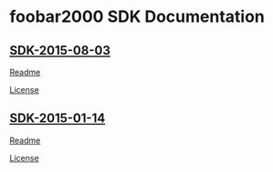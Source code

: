 # foobar2000 SDK Documentation

## [SDK-2015-08-03](https://Chocobo1.github.io/fb2k_doc/SDK-2015-08-03/doxygen/)

[Readme](https://Chocobo1.github.io/fb2k_doc/SDK-2015-08-03/sdk-readme.html)

[License](https://Chocobo1.github.io/fb2k_doc/SDK-2015-08-03/sdk-license.txt)

## [SDK-2015-01-14](https://Chocobo1.github.io/fb2k_doc/SDK-2015-01-14/doxygen/)

[Readme](https://Chocobo1.github.io/fb2k_doc/SDK-2015-01-14/sdk-readme.html)

[License](https://Chocobo1.github.io/fb2k_doc/SDK-2015-01-14/sdk-license.txt)
